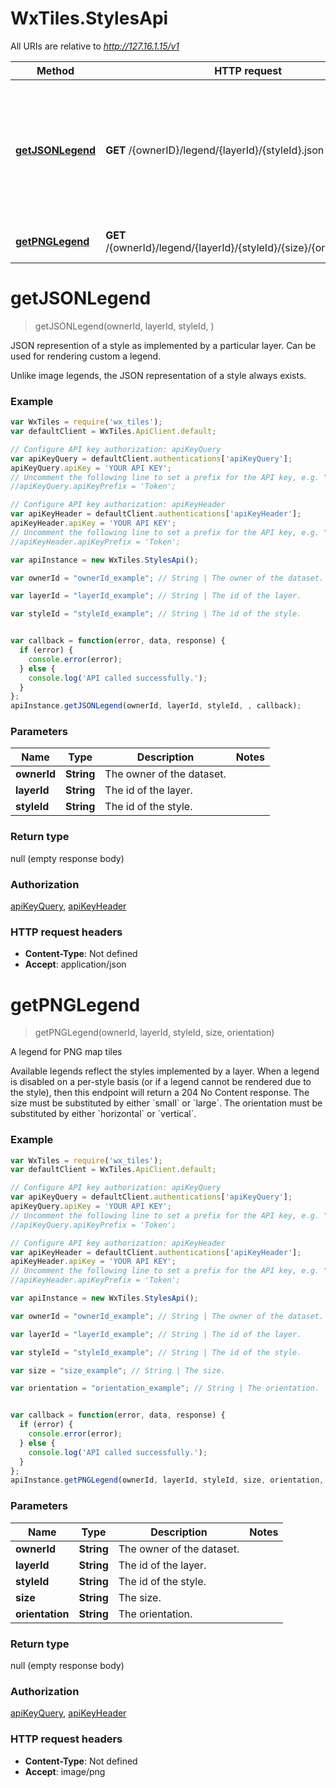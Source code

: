 # WxTiles.StylesApi

All URIs are relative to *http://127.16.1.15/v1*

Method | HTTP request | Description
------------- | ------------- | -------------
[**getJSONLegend**](StylesApi.md#getJSONLegend) | **GET** /{ownerID}/legend/{layerId}/{styleId}.json | JSON represention of a style as implemented by a particular layer. Can be used for rendering custom a legend.
[**getPNGLegend**](StylesApi.md#getPNGLegend) | **GET** /{ownerId}/legend/{layerId}/{styleId}/{size}/{orientation}.png | A legend for PNG map tiles


<a name="getJSONLegend"></a>
# **getJSONLegend**
> getJSONLegend(ownerId, layerId, styleId, )

JSON represention of a style as implemented by a particular layer. Can be used for rendering custom a legend.

Unlike image legends, the JSON representation of a style always exists.

### Example
```javascript
var WxTiles = require('wx_tiles');
var defaultClient = WxTiles.ApiClient.default;

// Configure API key authorization: apiKeyQuery
var apiKeyQuery = defaultClient.authentications['apiKeyQuery'];
apiKeyQuery.apiKey = 'YOUR API KEY';
// Uncomment the following line to set a prefix for the API key, e.g. "Token" (defaults to null)
//apiKeyQuery.apiKeyPrefix = 'Token';

// Configure API key authorization: apiKeyHeader
var apiKeyHeader = defaultClient.authentications['apiKeyHeader'];
apiKeyHeader.apiKey = 'YOUR API KEY';
// Uncomment the following line to set a prefix for the API key, e.g. "Token" (defaults to null)
//apiKeyHeader.apiKeyPrefix = 'Token';

var apiInstance = new WxTiles.StylesApi();

var ownerId = "ownerId_example"; // String | The owner of the dataset.

var layerId = "layerId_example"; // String | The id of the layer.

var styleId = "styleId_example"; // String | The id of the style.


var callback = function(error, data, response) {
  if (error) {
    console.error(error);
  } else {
    console.log('API called successfully.');
  }
};
apiInstance.getJSONLegend(ownerId, layerId, styleId, , callback);
```

### Parameters

Name | Type | Description  | Notes
------------- | ------------- | ------------- | -------------
 **ownerId** | **String**| The owner of the dataset. | 
 **layerId** | **String**| The id of the layer. | 
 **styleId** | **String**| The id of the style. | 

### Return type

null (empty response body)

### Authorization

[apiKeyQuery](../README.md#apiKeyQuery), [apiKeyHeader](../README.md#apiKeyHeader)

### HTTP request headers

 - **Content-Type**: Not defined
 - **Accept**: application/json

<a name="getPNGLegend"></a>
# **getPNGLegend**
> getPNGLegend(ownerId, layerId, styleId, size, orientation)

A legend for PNG map tiles

Available legends reflect the styles implemented by a layer. When a legend is disabled on a per-style basis (or if a legend cannot be rendered due to the style), then this endpoint will return a 204 No Content response. The size must be substituted by either &#x60;small&#x60; or &#x60;large&#x60;. The orientation must be substituted by either &#x60;horizontal&#x60; or &#x60;vertical&#x60;.

### Example
```javascript
var WxTiles = require('wx_tiles');
var defaultClient = WxTiles.ApiClient.default;

// Configure API key authorization: apiKeyQuery
var apiKeyQuery = defaultClient.authentications['apiKeyQuery'];
apiKeyQuery.apiKey = 'YOUR API KEY';
// Uncomment the following line to set a prefix for the API key, e.g. "Token" (defaults to null)
//apiKeyQuery.apiKeyPrefix = 'Token';

// Configure API key authorization: apiKeyHeader
var apiKeyHeader = defaultClient.authentications['apiKeyHeader'];
apiKeyHeader.apiKey = 'YOUR API KEY';
// Uncomment the following line to set a prefix for the API key, e.g. "Token" (defaults to null)
//apiKeyHeader.apiKeyPrefix = 'Token';

var apiInstance = new WxTiles.StylesApi();

var ownerId = "ownerId_example"; // String | The owner of the dataset.

var layerId = "layerId_example"; // String | The id of the layer.

var styleId = "styleId_example"; // String | The id of the style.

var size = "size_example"; // String | The size.

var orientation = "orientation_example"; // String | The orientation.


var callback = function(error, data, response) {
  if (error) {
    console.error(error);
  } else {
    console.log('API called successfully.');
  }
};
apiInstance.getPNGLegend(ownerId, layerId, styleId, size, orientation, callback);
```

### Parameters

Name | Type | Description  | Notes
------------- | ------------- | ------------- | -------------
 **ownerId** | **String**| The owner of the dataset. | 
 **layerId** | **String**| The id of the layer. | 
 **styleId** | **String**| The id of the style. | 
 **size** | **String**| The size. | 
 **orientation** | **String**| The orientation. | 

### Return type

null (empty response body)

### Authorization

[apiKeyQuery](../README.md#apiKeyQuery), [apiKeyHeader](../README.md#apiKeyHeader)

### HTTP request headers

 - **Content-Type**: Not defined
 - **Accept**: image/png


